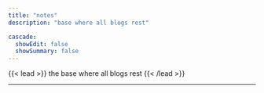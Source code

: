 ```yaml
---
title: "notes"
description: "base where all blogs rest"

cascade:
  showEdit: false
  showSummary: false
---
```


{{< lead >}}
the base where all blogs rest
{{< /lead >}}

---
